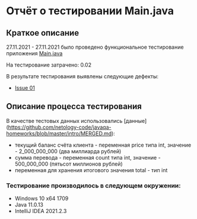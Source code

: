 # Отчёт о тестировании Main.java

## Краткое описание

27.11.2021 - 27.11.2021 было проведено функциональное тестирование приложения [Main.java](https://github.com/ValiullinAd/J_one_01/blob/main/src/Main.java)

На тестирование затрачено: 0.02

В результате тестирования выявлены следующие дефекты:

* [Issue 01](https://github.com/ValiullinAd/J_one_01/issues/1)

## Описание процесса тестирования

В качестве тестовых данных использовались [данные] (https://github.com/netology-code/javaqa-homeworks/blob/master/intro/MERGED.md):
* текущий баланс счёта клиента - переменная price типа int, значение - 2_000_000_000 (два миллиарда рублей)
* сумма перевода - переменная count типа int, значение - 500_000_000 (пятьсот миллионов рублей)
* переменная для хранения итогового значения total - тип int

### Тестирование производилось в следующем окружении:
* Windows 10 x64 1709
* Java 11.0.13
* IntelliJ IDEA 2021.2.3
